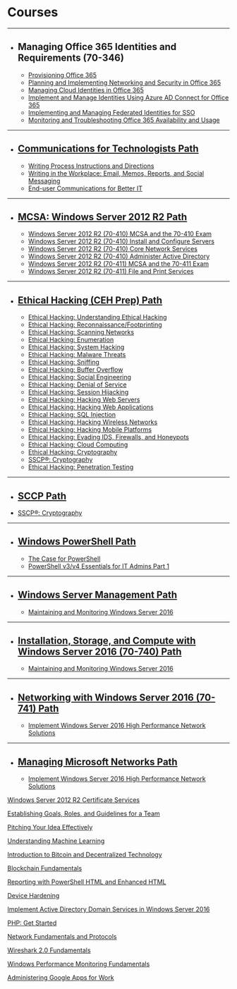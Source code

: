 # Courses
------


* ## Managing Office 365 Identities and Requirements (70-346)
    - [Provisioning Office 365](https://app.pluralsight.com/library/courses/office-365-provisioning)
    - [Planning and Implementing Networking and Security in Office 365](https://app.pluralsight.com/library/courses/planning-implementing-networking-security-o365)
    - [Managing Cloud Identities in Office 365](https://app.pluralsight.com/library/courses/managing-cloud-identities-o365)
    - [Implement and Manage Identities Using Azure AD Connect for Office 365](https://app.pluralsight.com/library/courses/implement-manage-identities-azure-ad-o365)
    - [Implementing and Managing Federated Identities for SSO](https://app.pluralsight.com/library/courses/sso-federated-identities-managing-implementing)
    - [Monitoring and Troubleshooting Office 365 Availability and Usage](https://app.pluralsight.com/library/courses/o365-monitor-troubleshoot-availability-usage)
------


* ## [Communications for Technologists Path](https://pluralsight.com/paths/certificate/communications-for-technologists)
    - [Writing Process Instructions and Directions](https://pluralsight.com/library/courses/process-instructions)
    - [Writing in the Workplace: Email, Memos, Reports, and Social Messaging](https://pluralsight.com/library/courses/writing-workplace-email-memos-reports-social)
    - [End-user Communications for Better IT](https://pluralsight.com/library/courses/end-user-communications-better-it)
------    


* ## [MCSA: Windows Server 2012 R2 Path](https://pluralsight.com/paths/certificate/mcsa)
    - [Windows Server 2012 R2 (70-410) MCSA and the 70-410 Exam](https://pluralsight.com/library/courses/windows-server-2012-mcsa-70-410)
    - [Windows Server 2012 R2 (70-410) Install and Configure Servers](https://pluralsight.com/library/courses/windows-server-2012-70-410-install-configure-servers)
    - [Windows Server 2012 R2 (70-410) Core Network Services](https://pluralsight.com/library/courses/windows-server-2012-70-410-core-network-services)    
    - [Windows Server 2012 R2 (70-410) Administer Active Directory](https://pluralsight.com/library/courses/windows-server-2012-70-410-active-directory)    
    - [Windows Server 2012 R2 (70-411) MCSA and the 70-411 Exam](https://pluralsight.com/library/courses/windows-server-2012-mcsa-70-411/table-of-contents)
    - [Windows Server 2012 R2 (70-411) File and Print Services](https://pluralsight.com/library/courses/windows-server-2012-70-411-file-print-services)
------


* ## [Ethical Hacking (CEH Prep) Path](https://app.pluralsight.com/paths/certificate/ethical-hacking)
    - [Ethical Hacking: Understanding Ethical Hacking](https://pluralsight.com/library/courses/ethical-hacking-understanding)
    - [Ethical Hacking: Reconnaissance/Footprinting](https://pluralsight.com/library/courses/ethical-hacking-reconnaissance-footprinting)
    - [Ethical Hacking: Scanning Networks](https://pluralsight.com/library/courses/ethical-hacking-scanning-networks)
    - [Ethical Hacking: Enumeration](https://pluralsight.com/library/courses/ethical-hacking-enumeration)
    - [Ethical Hacking: System Hacking](https://pluralsight.com/library/courses/ethical-hacking-system-hacking)
    - [Ethical Hacking: Malware Threats](https://pluralsight.com/library/courses/ethical-hacking-malware-threats)
    - [Ethical Hacking: Sniffing](https://pluralsight.com/library/courses/ethical-hacking-sniffing)
    - [Ethical Hacking: Buffer Overflow](https://pluralsight.com/library/courses/ethical-hacking-buffer-overflow)
    - [Ethical Hacking: Social Engineering](https://pluralsight.com/library/courses/ethical-hacking-social-engineering)
    - [Ethical Hacking: Denial of Service](https://pluralsight.com/library/courses/ethical-hacking-denial-service)
    - [Ethical Hacking: Session Hijacking](https://pluralsight.com/library/courses/ethical-hacking-session-hijacking)
    - [Ethical Hacking: Hacking Web Servers](https://pluralsight.com/library/courses/ethical-hacking-web-servers)
    - [Ethical Hacking: Hacking Web Applications](https://pluralsight.com/library/courses/ethical-hacking-web-applications)
    - [Ethical Hacking: SQL Injection](https://pluralsight.com/library/courses/ethical-hacking-sql-injection)
    - [Ethical Hacking: Hacking Wireless Networks](https://pluralsight.com/library/courses/ethical-hacking-wireless-networks)
    - [Ethical Hacking: Hacking Mobile Platforms](https://pluralsight.com/library/courses/ethical-hacking-mobile-platforms)
    - [Ethical Hacking: Evading IDS, Firewalls, and Honeypots](https://pluralsight.com/library/courses/ethical-hacking-evading-ids-firewalls-honeypots)
    - [Ethical Hacking: Cloud Computing](https://pluralsight.com/library/courses/ethical-hacking-cloud-computing)
    - [Ethical Hacking: Cryptography](https://pluralsight.com/library/courses/ethical-hacking-cryptography)
    - [SSCP®: Cryptography](https://pluralsight.com/library/courses/sscp2015-cryptography)
    - [Ethical Hacking: Penetration Testing](https://pluralsight.com/library/courses/ethical-hacking-penetration-testing)
------


* ## [SCCP Path](https://app.pluralsight.com/paths/certificate/sscp)
 - [SSCP®: Cryptography](https://pluralsight.com/library/courses/sscp2015-cryptography)
 ------
 
 
* ## [Windows PowerShell Path](https://pluralsight.com/paths/skills/powershell)
    - [The Case for PowerShell](https://pluralsight.com/library/courses/case-for-powershell)
    - [PowerShell v3/v4 Essentials for IT Admins Part 1](https://pluralsight.com/library/courses/powershell-v3-essentials-it-pt1)
------
   
    
* ## [Windows Server Management Path](https://pluralsight.com/paths/skills/windows-server-management)
    - [Maintaining and Monitoring Windows Server 2016](https://pluralsight.com/library/courses/windows-server-2016-maintaining-monitoring)
------
    
    
 * ## [Installation, Storage, and Compute with Windows Server 2016 (70-740) Path](https://pluralsight.com/paths/certificate/installation-storage-and-compute-with-windows-server-2016-70-740)
     - [Maintaining and Monitoring Windows Server 2016](https://pluralsight.com/library/courses/windows-server-2016-maintaining-monitoring)
------


 * ## [Networking with Windows Server 2016 (70-741) Path](https://pluralsight.com/paths/certificate/networking-with-windows-server-2016-70-741)
    - [Implement Windows Server 2016 High Performance Network Solutions](https://pluralsight.com/library/courses/windows-server-2016-network-solutions)
------
    
 
 * ## [Managing Microsoft Networks Path](https://pluralsight.com/paths/skills/managing-microsoft-networks)
    - [Implement Windows Server 2016 High Performance Network Solutions](https://app.pluralsight.com/library/courses/windows-server-2016-network-solutions/table-of-contents)
    
    
    
    
[Windows Server 2012 R2 Certificate Services](https://pluralsight.com/library/courses/windows-server-2012-r2-certificate-services)

[Establishing Goals, Roles, and Guidelines for a Team](https://pluralsight.com/library/courses/establish-team-goals-roles-guidelines)

[Pitching Your Idea Effectively](https://pluralsight.com/library/courses/pitching-idea-effectively)

[Understanding Machine Learning](https://pluralsight.com/library/courses/understanding-machine-learning)

[Introduction to Bitcoin and Decentralized Technology](https://pluralsight.com/library/courses/bitcoin-decentralized-technology)

[Blockchain Fundamentals](https://pluralsight.com/library/courses/blockchain-fundamentals)

[Reporting with PowerShell HTML and Enhanced HTML](https://pluralsight.com/library/courses/reporting-powershell-enhanced-html)

[Device Hardening](https://pluralsight.com/library/courses/device-hardening-cnd)

[Implement Active Directory Domain Services in Windows Server 2016](https://pluralsight.com/library/courses/windows-server-2016-active-directory-domain-services-implement)

[PHP: Get Started](https://pluralsight.com/library/courses/php-get-started)

[Network Fundamentals and Protocols](https://pluralsight.com/library/courses/network-fundamentals-protocols)



[Wireshark 2.0 Fundamentals](https://pluralsight.com/library/courses/wireshark-2-0-fundamentals)






[Windows Performance Monitoring Fundamentals](https://app.pluralsight.com/library/courses/windows-performance-monitoring-fundamentals/table-of-contents)

[Administering Google Apps for Work](https://app.pluralsight.com/library/courses/google-apps-work-administering/table-of-contents)





    
    
    


 
